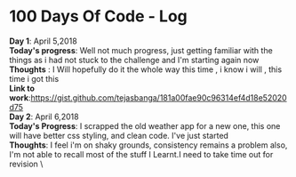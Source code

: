 # 100 Days Of Code - Log
**Day 1**: April 5,2018\
**Today's progress**: Well not much progress, just getting familiar with the things as i had not stuck to the challenge and I'm starting again now
**Thoughts** : I Will hopefully do it the whole way this time , i know i will , this time i  got this<br/> 
**Link to work**:https://gist.github.com/tejasbanga/181a00fae90c96314ef4d18e52020d75 \
**Day 2**: April 6,2018\
**Today's Progress**: I scrapped the old weather app for a new one, this one will have better css styling, and clean code. I've just started \
**Thoughts**: I feel i'm on shaky grounds, consistency remains a problem also, I'm not able to recall most of the stuff I Learnt.I need to take time out for revision \
